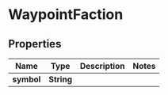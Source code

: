 

# WaypointFaction


## Properties

| Name | Type | Description | Notes |
|------------ | ------------- | ------------- | -------------|
|**symbol** | **String** |  |  |



